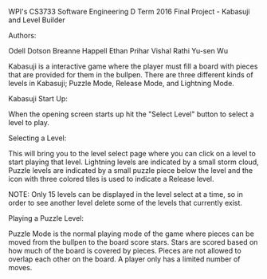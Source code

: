 WPI's CS3733 Software Engineering 
D Term 2016
Final Project - Kabasuji and Level Builder

Authors:

Odell Dotson
Breanne Happell
Ethan Prihar
Vishal Rathi
Yu-sen Wu

Kabasuji is a interactive game where the player must fill a board with pieces that are provided for them in the bullpen. There are three different kinds of levels in Kabasuji; Puzzle Mode, Release Mode, and Lightning Mode.

Kabasuji Start Up:

  When the opening screen starts up hit the "Select Level" button to select a level to play. 

Selecting a Level:

  This will bring you to the level select page where you can click on a level to start playing that level.  Lightning levels are indicated by a small storm cloud, Puzzle levels are indicated by a small puzzle piece below the level and the icon with three colored tiles is used to indicate a Release level.  

  NOTE: Only 15 levels can be displayed in the level select at a time, so in order to see another level delete some of the levels that currently exist.

Playing a Puzzle Level:

  Puzzle Mode is the normal playing mode of the game where pieces can be moved from the bullpen to the board score stars. Stars are scored based on how much of the board is covered by pieces. Pieces are not allowed to overlap each other on the board.  A player only has a limited number of moves.  










